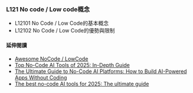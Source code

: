 ### L121 No code / Low code概念
- L12101 No Code / Low Code的基本概念
- L12102 No Code / Low Code的優勢與限制

#### 延伸閱讀
- [Awesome NoCode / LowCode](https://github.com/kairichard/awesome-nocode-lowcode)
- [Top No-Code AI Tools of 2025: In-Depth Guide](https://buildfire.com/no-code-ai-tools/)
- [The Ultimate Guide to No-Code AI Platforms: How to Build AI-Powered Apps Without Coding](https://smartdev.com/the-ultimate-guide-to-no-code-ai-platforms-how-to-build-ai-powered-apps-without-coding/)
- [The best no-code AI tools for 2025: The ultimate guide](https://www.airtable.com/articles/no-code-ai-tools)
